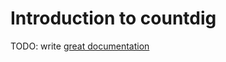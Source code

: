 # Introduction to countdig

TODO: write [great documentation](http://jacobian.org/writing/what-to-write/)
